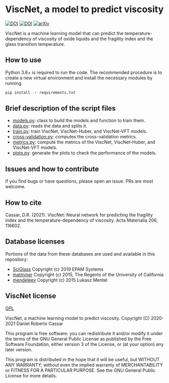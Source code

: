 # ViscNet, a model to predict viscosity
[![DOI](https://img.shields.io/badge/DOI-10.1016%2Fj.actamat.2020.116602-blue)](https://doi.org/10.1016/j.actamat.2020.116602)
[![DOI](https://zenodo.org/badge/313309589.svg)](https://zenodo.org/badge/latestdoi/313309589)
[![arXiv](https://img.shields.io/badge/arXiv-2007.03719-b31b1b.svg)](https://arxiv.org/abs/2007.03719)

ViscNet is a machine learning model that can predict the temperature-dependency of viscosity of oxide liquids and the fragility index and the glass transition temperature.

## How to use
Python 3.6+ is required to run the code. The recommended procedure is to create a new virtual environment and install the necessary modules by running

``` sh
pip install -r requirements.txt
```

## Brief description of the script files
- [models.py](./viscnet/models.py): class to build the models and function to train them.
- [data.py](./viscnet/data.py): reads the data and splits it.
- [train.py](./viscnet/train.py): train ViscNet, ViscNet-Huber, and ViscNet-VFT models.
- [cross-validation.py](./viscnet/cross-validation.py): computes the cross-validation metrics.
- [metrics.py](./viscnet/metrics.py): compute the metrics of the ViscNet, ViscNet-Huber, and ViscNet-VFT models.
- [plots.py](./viscnet/plots.py): generate the plots to check the performance of the models.

## Issues and how to contribute
If you find bugs or have questions, please open an issue. PRs are most welcome.

## How to cite
Cassar, D.R. (2021). ViscNet: Neural network for predicting the fragility index and the temperature-dependency of viscosity. Acta Materialia 206, 116602.

## Database licenses
Portions of the data from these databases are used and available in this repository:
- [SciGlass](https://github.com/epam/SciGlass/blob/master/LICENSE) Copyright (c) 2019 EPAM Systems
- [matminer](https://github.com/hackingmaterials/matminer/blob/master/LICENSE) Copyright (c) 2015, The Regents of the University of California
- [mendeleev](https://github.com/lmmentel/mendeleev/blob/master/LICENSE) Copyright (c) 2015 Lukasz Mentel

## ViscNet license
[GPL](https://github.com/drcassar/viscnet/blob/master/LICENSE)

ViscNet, a machine learning model to predict viscosity. Copyright (C) 2020-2021 Daniel Roberto Cassar

This program is free software: you can redistribute it and/or modify it under the terms of the GNU General Public License as published by the Free Software Foundation, either version 3 of the License, or (at your option) any later version.

This program is distributed in the hope that it will be useful, but WITHOUT ANY WARRANTY; without even the implied warranty of MERCHANTABILITY or FITNESS FOR A PARTICULAR PURPOSE.  See the GNU General Public License for more details.
